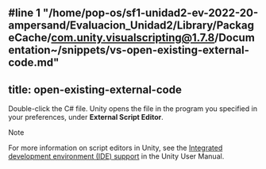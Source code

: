 #line 1 "/home/pop-os/sf1-unidad2-ev-2022-20-ampersand/Evaluacion_Unidad2/Library/PackageCache/com.unity.visualscripting@1.7.8/Documentation~/snippets/vs-open-existing-external-code.md"
---
title: open-existing-external-code
---

Double-click the C# file. Unity opens the file in the program you specified in your preferences, under **External Script Editor**. 

> [!NOTE]
> For more information on script editors in Unity, see the [Integrated development environment (IDE) support](https://docs.unity3d.com/Manual/ScriptingToolsIDEs.html) in the Unity User Manual.